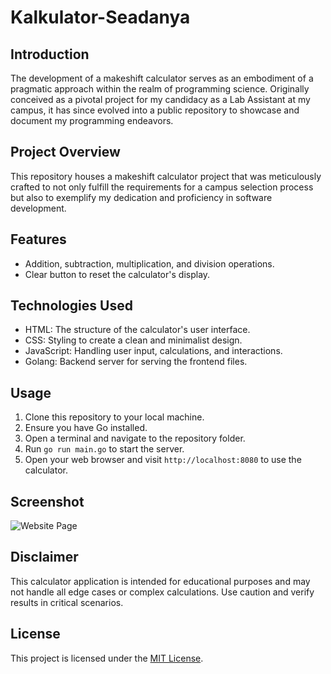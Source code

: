 # Kalkulator-Seadanya

## Introduction
The development of a makeshift calculator serves as an embodiment of a pragmatic approach within the realm of programming science. Originally conceived as a pivotal project for my candidacy as a Lab Assistant at my campus, it has since evolved into a public repository to showcase and document my programming endeavors.

## Project Overview
This repository houses a makeshift calculator project that was meticulously crafted to not only fulfill the requirements for a campus selection process but also to exemplify my dedication and proficiency in software development.

## Features

- Addition, subtraction, multiplication, and division operations.
- Clear button to reset the calculator's display.

## Technologies Used

- HTML: The structure of the calculator's user interface.
- CSS: Styling to create a clean and minimalist design.
- JavaScript: Handling user input, calculations, and interactions.
- Golang: Backend server for serving the frontend files.

## Usage

1. Clone this repository to your local machine.
2. Ensure you have Go installed.
3. Open a terminal and navigate to the repository folder.
4. Run `go run main.go` to start the server.
5. Open your web browser and visit `http://localhost:8080` to use the calculator.

## Screenshot

![Website Page](https://github.com/anggadamara/Kalkulator-Seadanya/assets/29011732/b10cf342-e1b0-4fed-b764-7b74d6c0973f)

## Disclaimer

This calculator application is intended for educational purposes and may not handle all edge cases or complex calculations. Use caution and verify results in critical scenarios.

## License

This project is licensed under the [MIT License](LICENSE).
